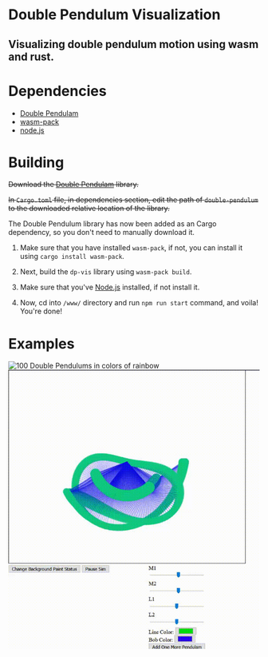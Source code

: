 # Double Pendulum Visualization

## Visualizing double pendulum motion using wasm and rust.

# Dependencies

- [Double Pendulam](https://github.com/srirajshukla/double-pendulam-calc-rust)
- [wasm-pack](https://github.com/rustwasm/wasm-pack)
- [node.js](https://nodejs.org/en/)

# Building
 ~~Download  the [Double Pendulam](https://github.com/srirajshukla/double-pendulam-calc-rust) library.~~ 

~~In `Cargo.toml` file, in dependencies section, edit the path of `double-pendulum` to the downloaded relative location of the library.~~

The Double Pendulum library has now been added as an Cargo dependency, so you don't need to manually download it. 

1. Make sure that you have installed `wasm-pack`, if not, you can install it using 
   `cargo install wasm-pack`.

2. Next, build the `dp-vis` library using 
   `wasm-pack build`.

3. Make sure that you've [Node.js](https://nodejs.org/en/) installed, if not install it. 

4. Now, cd into `/www/` directory and run
   `npm run start` command, and voila! You're done!

# Examples
![100 Double Pendulums in colors of rainbow](./examples/rainbowPend.gif)
![3 Double Pendulums in their motion, followed by adding another pendulum.](./examples/pendulum_ssGif.gif)